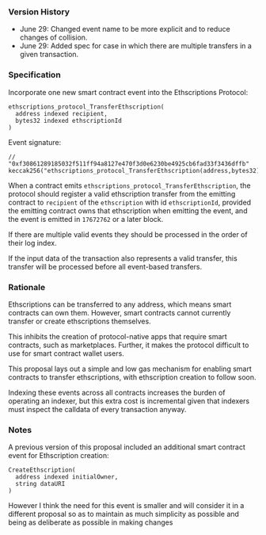 ### Version History

- June 29: Changed event name to be more explicit and to reduce changes of collision.
- June 29: Added spec for case in which there are multiple transfers in a given transaction.

### Specification

Incorporate one new smart contract event into the Ethscriptions Protocol:

```solidity
ethscriptions_protocol_TransferEthscription(
  address indexed recipient,
  bytes32 indexed ethscriptionId
)
```

Event signature:

```solidity
// "0xf30861289185032f511ff94a8127e470f3d0e6230be4925cb6fad33f3436dffb"
keccak256("ethscriptions_protocol_TransferEthscription(address,bytes32)")
```

When a contract emits `ethscriptions_protocol_TransferEthscription`, the protocol should register a valid ethscription transfer from the emitting contract to `recipient` of the `ethscription` with id `ethscriptionId`, provided the emitting contract owns that ethscription when emitting the event, and the event is emitted in `17672762` or a later block.

If there are multiple valid events they should be processed in the order of their log index.

If the input data of the transaction also represents a valid transfer, this transfer will be processed before all event-based transfers.

### Rationale

Ethscriptions can be transferred to any address, which means smart contracts can own them. However, smart contracts cannot currently transfer or create ethscriptions themselves.

This inhibits the creation of protocol-native apps that require smart contracts, such as marketplaces. Further, it makes the protocol difficult to use for smart contract wallet users.

This proposal lays out a simple and low gas mechanism for enabling smart contracts to transfer ethscriptions, with ethscription creation to follow soon.

Indexing these events across all contracts increases the burden of operating an indexer, but this extra cost is incremental given that indexers must inspect the calldata of every transaction anyway.

### Notes

A previous version of this proposal included an additional smart contract event for Ethscription creation:

```solidity
CreateEthscription(
  address indexed initialOwner,
  string dataURI
)
```

However I think the need for this event is smaller and will consider it in a different proposal so as to maintain as much simplicity as possible and being as deliberate as possible in making changes
